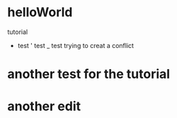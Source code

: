 # helloWorld
tutorial
* test
' test
_ test trying to creat a conflict

# another test for the tutorial
# another edit

